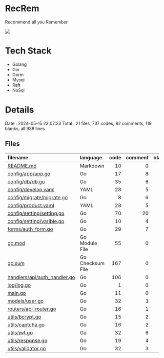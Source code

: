 # RecRem

Recommend all you Remember

![](https://s2.loli.net/2024/05/14/JxO4E2eaZ7tNRBF.png)

# Tech Stack

- Golang
- Gin
- Gorm
- Mysql
- Raft
- NoSql

# Details

Date : 2024-05-15 22:07:23
Total : 21 files,  737 codes, 82 comments, 119 blanks, all 938 lines

## Files

| filename | language | code | comment | blank | total |
| :--- | :--- | ---: | ---: | ---: | ---: |
| [README.md](/README.md) | Markdown | 10 | 0 | 5 | 15 |
| [config/app/app.go](/config/app/app.go) | Go | 17 | 8 | 6 | 31 |
| [config/db/db.go](/config/db/db.go) | Go | 35 | 6 | 9 | 50 |
| [config/develop.yaml](/config/develop.yaml) | YAML | 28 | 5 | 1 | 34 |
| [config/migrate/migrate.go](/config/migrate/migrate.go) | Go | 8 | 6 | 3 | 17 |
| [config/product.yaml](/config/product.yaml) | YAML | 28 | 5 | 1 | 34 |
| [config/setting/setting.go](/config/setting/setting.go) | Go | 70 | 20 | 14 | 104 |
| [config/setting/varible.go](/config/setting/varible.go) | Go | 10 | 4 | 6 | 20 |
| [forms/auth_form.go](/forms/auth_form.go) | Go | 29 | 7 | 6 | 42 |
| [go.mod](/go.mod) | Go Module File | 55 | 0 | 5 | 60 |
| [go.sum](/go.sum) | Go Checksum File | 167 | 0 | 1 | 168 |
| [handlers/api/auth_handler.go](/handlers/api/auth_handler.go) | Go | 106 | 0 | 8 | 114 |
| [log/log.go](/log/log.go) | Go | 1 | 0 | 1 | 2 |
| [main.go](/main.go) | Go | 11 | 0 | 4 | 15 |
| [models/user.go](/models/user.go) | Go | 32 | 3 | 9 | 44 |
| [routers/api_router.go](/routers/api_router.go) | Go | 16 | 1 | 6 | 23 |
| [utils/bcrypt.go](/utils/bcrypt.go) | Go | 15 | 2 | 6 | 23 |
| [utils/captcha.go](/utils/captcha.go) | Go | 16 | 2 | 5 | 23 |
| [utils/jwt.go](/utils/jwt.go) | Go | 32 | 6 | 9 | 47 |
| [utils/response.go](/utils/response.go) | Go | 19 | 4 | 4 | 27 |
| [utils/validator.go](/utils/validator.go) | Go | 32 | 3 | 10 | 45 |
